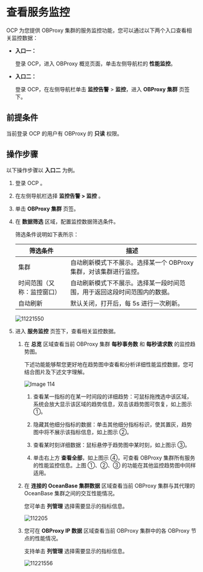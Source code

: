 查看服务监控
===================================

OCP 为您提供 OBProxy 集群的服务监控功能，您可以通过以下两个入口查看相关监控数据：

* **入口一：**

   登录 OCP，进入 OBProxy 概览页面，单击左侧导航栏的 **性能监控**。

* **入口二：**

   登录 OCP，在左侧导航栏单击 **监控告警** > **监控**，进入 **OBProxy 集群** 页签下。

前提条件
-------------------------

当前登录 OCP 的用户有 OBProxy 的 **只读** 权限。

操作步骤
-------------------------

以下操作步骤以 **入口二** 为例。

1. 登录 OCP 。

2. 在左侧导航栏选择 **监控告警 > 监控** 。

3. 单击 **OBProxy 集群** 页签。

4. 在 **数据筛选** 区域，配置监控数据筛选条件。

   筛选条件说明如下表所示：

   |     筛选条件  |  描述  |
   |---------------|---------|
   | 集群 | 自动刷新模式下不展示。选择某一个 OBProxy 集群，对该集群进行监控。  |
   | 时间范围（又称：监控窗口） | 自动刷新模式下不展示。选择某一段时间范围，用于返回这段时间范围内的数据。  |
   |自动刷新  |默认关闭，打开后，每 5s 进行一次刷新。|

    ![11221550](https://obbusiness-private.oss-cn-shanghai.aliyuncs.com/doc/img/ocp/410/obproxy%E7%9B%91%E6%8E%A7.png)

5. 进入 **服务监控** 页签下，查看相关监控数据。

   1. 在 **总览** 区域查看当前 OBProxy 集群 **每秒事务数** 和 **每秒请求数** 的监控趋势图。

        下述功能能够帮您更好地在趋势图中查看和分析详细性能监控数据，您可结合图片及下述文字理解。

        ![Image 114](https://obbusiness-private.oss-cn-shanghai.aliyuncs.com/doc/img/ocp/410/%E6%9C%8D%E5%8A%A1%E7%9B%91%E6%8E%A7.png)

        1. 查看某一指标的在某一时间段的详细趋势：可鼠标拖拽选中该区域，系统会放大显示该区域的趋势信息，双击该趋势图可恢复，如上图示 ①。

        2. 隐藏其他细分指标的数据：单击其他细分指标标识，使其置灰，趋势图中将不展示该指标信息，如上图示 ②。

        3. 查看某时刻详细数据：鼠标悬停于趋势图中某时刻，如上图示 ③。
        4. 单击右上方 **查看全部**，如上图示 ④，可查看 OBProxy 集群所有服务的性能监控信息。上图 ①、②、③ 的功能在其他监控趋势图中同样适用。

   2. 在 **连接的 OceanBase 集群数据** 区域查看当前 OBProxy 集群与其代理的 OceanBase 集群之间的交互性能情况。

        您可单击 **列管理** 选择需要显示的指标信息。

        ![112205](https://obbusiness-private.oss-cn-shanghai.aliyuncs.com/doc/img/ocp/401/%E8%BF%9E%E6%8E%A5%E7%9A%84ob%E9%9B%86%E7%BE%A4%E6%95%B0%E6%8D%AE1.png)

   3. 您可在 **OBProxy IP 数据** 区域查看当前 OBProxy 集群中的各 OBProxy 节点的性能情况。

        支持单击 **列管理** 选择需要显示的指标信息。

        ![11221556](https://obbusiness-private.oss-cn-shanghai.aliyuncs.com/doc/img/ocp/401/IP%E6%95%B0%E6%8D%AE1.png)
